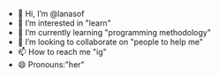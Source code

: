 - 👋 Hi, I’m @lanasof
- 👀 I’m interested in "learn"
- 🌱 I’m currently learning "programming methodology"
- 💞️ I’m looking to collaborate on "people to help me"
- 📫 How to reach me "ig"
- 😄 Pronouns:"her"


<!---
lanasof/lanasof is a ✨ special ✨ repository because its `README.md` (this file) appears on your GitHub profile.
You can click the Preview link to take a look at your changes.
--->
